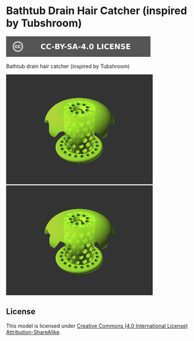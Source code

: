 # Bathtub Drain Hair Catcher (inspired by Tubshroom)

[![CC-BY-SA-4.0 license][license-badge]][license]

Bathtub drain hair catcher (inspired by Tubshroom)

![Model render with winged-round top style](images/readme/demo-winged-round.png)
![Model render with winged-angled top style](images/readme/demo-winged-angled.png)

## License

This model is licensed under [Creative Commons (4.0 International License) Attribution-ShareAlike][license].


[license]: http://creativecommons.org/licenses/by-sa/4.0/
[license-badge]: /_static/license-badge-cc-by-sa-4.0.svg
